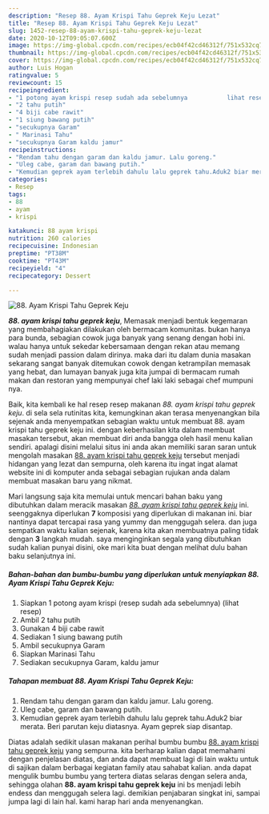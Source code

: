 ```yaml
---
description: "Resep 88. Ayam Krispi Tahu Geprek Keju Lezat"
title: "Resep 88. Ayam Krispi Tahu Geprek Keju Lezat"
slug: 1452-resep-88-ayam-krispi-tahu-geprek-keju-lezat
date: 2020-10-12T09:05:07.600Z
image: https://img-global.cpcdn.com/recipes/ecb04f42cd46312f/751x532cq70/88-ayam-krispi-tahu-geprek-keju-foto-resep-utama.jpg
thumbnail: https://img-global.cpcdn.com/recipes/ecb04f42cd46312f/751x532cq70/88-ayam-krispi-tahu-geprek-keju-foto-resep-utama.jpg
cover: https://img-global.cpcdn.com/recipes/ecb04f42cd46312f/751x532cq70/88-ayam-krispi-tahu-geprek-keju-foto-resep-utama.jpg
author: Luis Hogan
ratingvalue: 5
reviewcount: 15
recipeingredient:
- "1 potong ayam krispi resep sudah ada sebelumnya           lihat resep"
- "2 tahu putih"
- "4 biji cabe rawit"
- "1 siung bawang putih"
- "secukupnya Garam"
- " Marinasi Tahu"
- "secukupnya Garam kaldu jamur"
recipeinstructions:
- "Rendam tahu dengan garam dan kaldu jamur. Lalu goreng."
- "Uleg cabe, garam dan bawang putih."
- "Kemudian geprek ayam terlebih dahulu lalu geprek tahu.Aduk2 biar merata. Beri parutan keju diatasnya. Ayam geprek siap disantap."
categories:
- Resep
tags:
- 88
- ayam
- krispi

katakunci: 88 ayam krispi 
nutrition: 260 calories
recipecuisine: Indonesian
preptime: "PT38M"
cooktime: "PT43M"
recipeyield: "4"
recipecategory: Dessert

---
```



![88. Ayam Krispi Tahu Geprek Keju](https://img-global.cpcdn.com/recipes/ecb04f42cd46312f/751x532cq70/88-ayam-krispi-tahu-geprek-keju-foto-resep-utama.jpg)

<b><i>88. ayam krispi tahu geprek keju</i></b>, Memasak menjadi bentuk kegemaran yang membahagiakan dilakukan oleh bermacam komunitas. bukan hanya para bunda, sebagian cowok juga banyak yang senang dengan hobi ini. walau hanya untuk sekedar kebersamaan dengan rekan atau memang sudah menjadi passion dalam dirinya. maka dari itu dalam dunia masakan sekarang sangat banyak ditemukan cowok dengan ketrampilan memasak yang hebat, dan lumayan banyak juga kita jumpai di bermacam rumah makan dan restoran yang mempunyai chef laki laki sebagai chef mumpuni nya.



Baik, kita kembali ke hal resep resep makanan <i>88. ayam krispi tahu geprek keju</i>. di sela sela rutinitas kita, kemungkinan akan terasa menyenangkan bila sejenak anda menyempatkan sebagian waktu untuk membuat 88. ayam krispi tahu geprek keju ini. dengan keberhasilan kita dalam membuat masakan tersebut, akan membuat diri anda bangga oleh hasil menu kalian sendiri. apalagi disini melalui situs ini anda akan memiliki saran saran untuk mengolah masakan <u>88. ayam krispi tahu geprek keju</u> tersebut menjadi hidangan yang lezat dan sempurna, oleh karena itu ingat ingat alamat website ini di komputer anda sebagai sebagian rujukan anda dalam membuat masakan baru yang nikmat.


Mari langsung saja kita memulai untuk mencari bahan baku yang dibutuhkan dalam meracik masakan <u><i>88. ayam krispi tahu geprek keju</i></u> ini. seenggaknya diperlukan <b>7</b> komposisi yang diperlukan di makanan ini. biar nantinya dapat tercapai rasa yang yummy dan menggugah selera. dan juga sempatkan waktu kalian sejenak, karena kita akan membuatnya paling tidak dengan <b>3</b> langkah mudah. saya menginginkan segala yang dibutuhkan sudah kalian punyai disini, oke mari kita buat dengan melihat dulu bahan baku selanjutnya ini.

<!--inarticleads1-->

##### Bahan-bahan dan bumbu-bumbu yang diperlukan untuk menyiapkan 88. Ayam Krispi Tahu Geprek Keju:

1. Siapkan 1 potong ayam krispi (resep sudah ada sebelumnya)           (lihat resep)
1. Ambil 2 tahu putih
1. Gunakan 4 biji cabe rawit
1. Sediakan 1 siung bawang putih
1. Ambil secukupnya Garam
1. Siapkan  Marinasi Tahu
1. Sediakan secukupnya Garam, kaldu jamur




<!--inarticleads2-->

##### Tahapan membuat 88. Ayam Krispi Tahu Geprek Keju:

1. Rendam tahu dengan garam dan kaldu jamur. Lalu goreng.
1. Uleg cabe, garam dan bawang putih.
1. Kemudian geprek ayam terlebih dahulu lalu geprek tahu.Aduk2 biar merata. Beri parutan keju diatasnya. Ayam geprek siap disantap.




Diatas adalah sedikit ulasan makanan perihal bumbu bumbu <u>88. ayam krispi tahu geprek keju</u> yang sempurna. kita berharap kalian dapat memahami dengan penjelasan diatas, dan anda dapat membuat lagi di lain waktu untuk di sajikan dalam berbagai kegiatan family atau sahabat kalian. anda dapat mengulik bumbu bumbu yang tertera diatas selaras dengan selera anda, sehingga olahan <b>88. ayam krispi tahu geprek keju</b> ini bs menjadi lebih endess dan menggugah selera lagi. demikian penjabaran singkat ini, sampai jumpa lagi di lain hal. kami harap hari anda menyenangkan.
